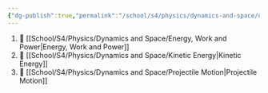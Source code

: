 ```yaml
---
{"dg-publish":true,"permalink":"/school/s4/physics/dynamics-and-space/dynamics-and-space/"}
---
```


1. 💪 [[School/S4/Physics/Dynamics and Space/Energy, Work and Power|Energy, Work and Power]]
2. 💨 [[School/S4/Physics/Dynamics and Space/Kinetic Energy|Kinetic Energy]]
3. 🏹 [[School/S4/Physics/Dynamics and Space/Projectile Motion|Projectile Motion]]
